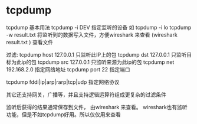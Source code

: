 # tcpdump


tcpdump 基本用法
tcpdump  -i  DEV  指定监听的设备  如 tcpdump -i lo
tcpdump -w  result.txt   将监听到的数据写入文件，方便wireshark 来查看 (wireshark result.txt ) 查看文件

过滤:
tcpdump  host 127.0.0.1  只监听此IP上的包
tcpdump  dst  127.0.0.1  只监听目标为此ip的包
tcpdump  src  127.0.0.1  只监听来源为此ip的包
tcpdump  net  192.168.2.0 指定网络地址
tcpdump  port  22  指定端口

tcpdump  fddi|ip|arp|rarp|tcp|udp   指定网络协议

其它还支持网关，广播等，并且支持逻辑运算符组成更复杂的过滤条件

监听后获得的结果通常保存到文件， 由wireshark 来查看。 
wireshark也有监听功能，但是不如tcpdump好用。所以仅仅用来查看
